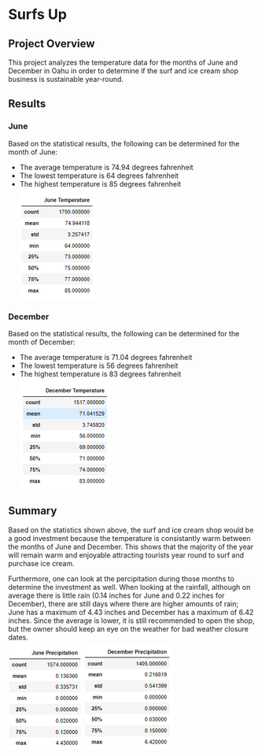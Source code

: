 # Surfs Up

## Project Overview 
This project analyzes the temperature data for the months of June and December in Oahu in order to determine if the surf and ice cream shop business is sustainable year-round.

## Results
### June
Based on the statistical results, the following can be determined for the month of June: 
- The average temperature is 74.94 degrees fahrenheit
- The lowest temperature is 64 degrees fahrenheit
- The highest temperature is 85 degrees fahrenheit \
![junestats](https://github.com/juliacho22/surfs_up/blob/main/junestats.PNG)

### December
Based on the statistical results, the following can be determined for the month of December: 
- The average temperature is 71.04 degrees fahrenheit
- The lowest temperature is 56 degrees fahrenheit
- The highest temperature is 83 degrees fahrenheit \
![decstats](https://github.com/juliacho22/surfs_up/blob/main/decstats.PNG)

## Summary 
Based on the statistics shown above, the surf and ice cream shop would be a good investment because the temperature is consistantly warm  between the months of June and December. This shows that the majority of the year will remain warm and enjoyable attracting tourists year round to surf and purchase ice cream.

Furthermore, one can look at the percipitation during those months to determine the investment as well. When looking at the rainfall, although on average there is little rain (0.14 inches for June and 0.22 inches for December), there are still days where there are higher amounts of rain; June has a maximum of 4.43 inches and December  has a maximum of 6.42 inches. Since the average is lower, it is still recommended to open the shop, but the owner should keep an eye on the weather for bad weather closure dates. \
![junerain](https://github.com/juliacho22/surfs_up/blob/main/junerain.PNG) ![decrain](https://github.com/juliacho22/surfs_up/blob/main/decrain.PNG)
